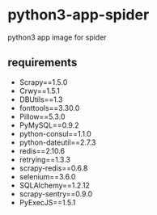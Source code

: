 # python3-app-spider
python3 app image for spider


## requirements

- Scrapy==1.5.0
- Crwy==1.5.1
- DBUtils==1.3
- fonttools==3.30.0
- Pillow==5.3.0
- PyMySQL==0.9.2
- python-consul==1.1.0
- python-dateutil==2.7.3
- redis==2.10.6
- retrying==1.3.3
- scrapy-redis==0.6.8
- selenium==3.6.0
- SQLAlchemy==1.2.12
- scrapy-sentry==0.9.0
- PyExecJS==1.5.1
